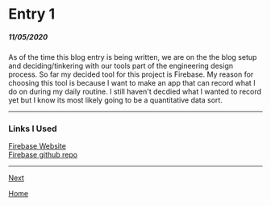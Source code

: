 # Entry 1
##### 11/05/2020

As of the time this blog entry is being written, we are on the the blog setup and deciding/tinkering with our tools part of the engineering design process. So far my decided tool for this project is Firebase. My reason for choosing this tool is because I want to make an app that can record what I do on during my daily routine. I still haven't decdied what I wanted to record yet but I know its most likely going to be a quantitative data sort.

---

### Links I Used  
[Firebase Website](https://firebase.google.com)  
[Firebase github repo](https://github.com/firebase/quickstart-ios)  

---


[Next](entry02.md)

[Home](../README.md)